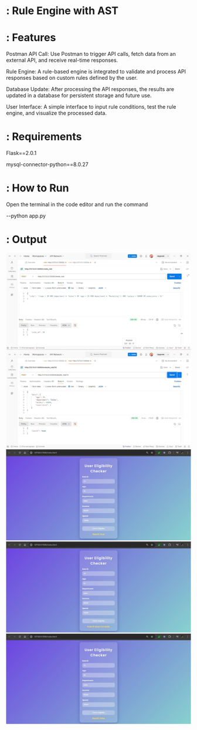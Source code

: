 # : Rule Engine with AST

# : Features

Postman API Call: Use Postman to trigger API calls, fetch data from an external API, and receive real-time responses.

Rule Engine: A rule-based engine is integrated to validate and process API responses based on custom rules defined by the user.

Database Update: After processing the API responses, the results are updated in a database for persistent storage and future use.

User Interface: A simple interface to input rule conditions, test the rule engine, and visualize the processed data.

# : Requirements

Flask==2.0.1

mysql-connector-python==8.0.27

# : How to Run

Open the terminal in the code editor and run the command

--python app.py

# : Output
![Output](1.jpg)
![Output](2.jpg)
![Output](3.jpg)
![Output](4.jpg)
![Output](5.jpg)
